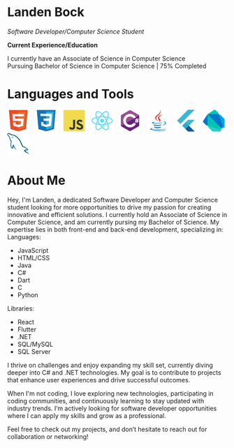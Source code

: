 # Landen Bock
*Software Developer/Computer Science Student*

**Current Experience/Education**

I currently have an Associate of Science in Computer Science  
Pursuing Bachelor of Science in Computer Science | 75% Completed

# Languages and Tools

<p>
  <img src="https://raw.githubusercontent.com/devicons/devicon/master/icons/html5/html5-original.svg" alt="HTML" width="50" height="50" style="padding-right:10px;" />
  <img src="https://raw.githubusercontent.com/devicons/devicon/master/icons/css3/css3-original.svg" alt="CSS" width="50" height="50" style="padding-right:10px;" />
  <img src="https://raw.githubusercontent.com/devicons/devicon/master/icons/javascript/javascript-original.svg" alt="JavaScript" width="50" height="50" style="padding-right:10px;" />
  <img src="https://raw.githubusercontent.com/devicons/devicon/master/icons/react/react-original.svg" alt="React" width="50" height="50" style="padding-right:10px;" />
  <img src="https://raw.githubusercontent.com/devicons/devicon/master/icons/csharp/csharp-original.svg" alt="C#" width="50" height="50" style="padding-right:10px;" />
  <img src="https://raw.githubusercontent.com/devicons/devicon/master/icons/java/java-original.svg" alt="Java" width="50" height="50" style="padding-right:10px;"  />
  <img src="https://raw.githubusercontent.com/devicons/devicon/master/icons/flutter/flutter-original.svg" alt="Flutter" width="50" height="50" style="padding-right:10px;" />
  <img src="https://raw.githubusercontent.com/devicons/devicon/master/icons/dart/dart-original.svg" alt="Dart" width="50" height="50 style="padding-right:10px;" />
  <img src="https://raw.githubusercontent.com/devicons/devicon/master/icons/mysql/mysql-original.svg" alt="MySQL" width="50" height="50" style="padding-right:10px;" />
</p>

# About Me

<p>
 Hey, I'm Landen, a dedicated Software Developer and Computer Science student looking for more opportunities to drive my passion for creating innovative and efficient solutions. I currently hold an Associate of Science in Computer Science, and am currently pursing my Bachelor of Science. My expertise lies in both front-end and back-end development, specializing in:
Languages:
<ul>
  <li>JavaScript</li>
  <li>HTML/CSS</li>
  <li>Java</li>
  <li>C#</li>
  <li>Dart</li>
  <li>C</li>
  <li>Python</li>
</ul>
Libraries:
<ul>
  <li>React</li>
  <li>Flutter</li>
  <li>.NET</li>
  <li>SQL/MySQL</li>
  <li>SQL Server</li>
</ul>

<p>
  I thrive on challenges and enjoy expanding my skill set, currently diving deeper into C# and .NET technologies. My goal is to contribute to projects that enhance user experiences and drive successful outcomes.

When I'm not coding, I love exploring new technologies, participating in coding communities, and continuously learning to stay updated with industry trends. I’m actively looking for software developer opportunities where I can apply my skills and grow as a professional.

Feel free to check out my projects, and don’t hesitate to reach out for collaboration or networking! 
</p>
